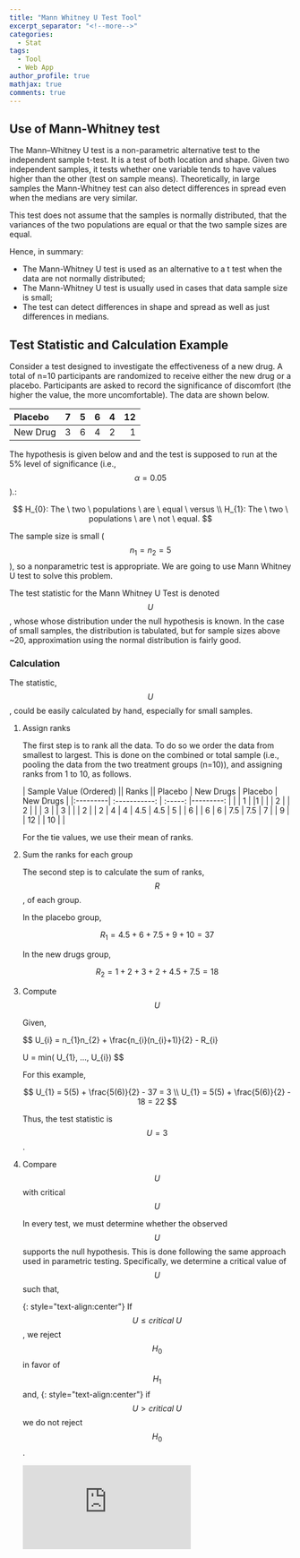 ```yaml
---
title: "Mann Whitney U Test Tool"
excerpt_separator: "<!--more-->"
categories:
  - Stat
tags:
  - Tool
  - Web App
author_profile: true
mathjax: true
comments: true
---
```


Use of Mann-Whitney test
----------------------------

The Mann–Whitney U test is a non-parametric alternative test to the independent sample t-test. It is a test of both location and shape. Given two independent samples, it tests whether one variable tends to have values higher than the other (test on sample means). Theoretically, in large samples the Mann-Whitney test can also detect differences in spread even when the medians are very similar. 

This test does not assume that the samples is normally distributed, that the variances of the two populations are equal or that the two sample sizes are equal.

Hence, in summary:
  - The Mann-Whitney U test is used as an alternative to a t test when the data are not normally distributed;
  - The Mann-Whitney U test is usually used in cases that data sample size is small;
  - The test can detect differences in shape and spread as well as just differences in medians.
  

Test Statistic and Calculation Example
----------------------
Consider a test designed to investigate the effectiveness of a new drug. A total of n=10 participants are randomized to receive either the new drug or a placebo. Participants are asked to record the significance of discomfort (the higher the value, the more uncomfortable). The data are shown below.

| Placebo     | 7 | 5 | 6 | 4 | 12 |
| :---        | :---:  |  :---:  | :---:  | :---:  |  ---: |
| New Drug    | 3 | 6 | 4 | 2 | 1  |

The hypothesis is given below and and the test is supposed to run at the 5% level of significance (i.e., $$\alpha=0.05$$).: 

$$
H_{0}: The \ two \ populations \ are \ equal \ versus
\\
H_{1}: The \ two \ populations \ are \ not \ equal.
$$

The sample size is small ($$n_{1}=n_{2}=5$$), so a nonparametric test is appropriate. We are going to use Mann Whitney U test to solve this problem. 

The test statistic for the Mann Whitney U Test is denoted $$U$$, whose whose distribution under the null hypothesis is known. In the case of small samples, the distribution is tabulated, but for sample sizes above ~20, approximation using the normal distribution is fairly good. 

### Calculation
The statistic, $$U$$, could be easily calculated by hand, especially for small samples. 

1. Assign ranks 

   The first step is to rank all the data. To do so we order the data from smallest to largest. This is done on the combined or total sample (i.e., pooling the data from the two treatment groups (n=10)), and assigning ranks from 1 to 10, as follows.
   
   | Sample Value (Ordered)  ||            Ranks   ||
   Placebo    |   New Drugs   | Placebo | New Drugs |
   |:---------| :-----------: | :-----: |---------: |
   |          |  1            |         |1          |
   |          |  2            |         | 2         |
   |          |  3            |         | 3         |
   |          |  2            |         | 2         |
   4          |  4            |  4.5    | 4.5       |
   5          |               | 6       |           |
   6          |  6            | 7.5     | 7.5       |
   7          |               | 9       |           |
   12         |               | 10      |           |
   
   For the tie values, we use their mean of ranks. 
   
2. Sum the ranks for each group
   
   The second step is to calculate the sum of ranks, $$R$$, of each group.  
   
   In the placebo group, 
   
   $$
   R_{1} = 4.5 + 6 + 7.5 + 9 + 10 = 37
   $$
   
   In the new drugs group,
   
   $$
   R_{2} = 1 + 2 + 3 + 2 + 4.5 + 7.5 = 18
   $$
   
3. Compute $$U$$
   
   Given,
   
   $$
   U_{i} = n_{1}n_{2} + \frac{n_{i}(n_{i}+1)}{2} - R_{i}
   
   U =  min( U_{1}, ..., U_{i})
   $$
   
   For this example,
   
   $$
   U_{1} = 5(5) + \frac{5(6)}{2} - 37 = 3
   \\
   U_{1} = 5(5) + \frac{5(6)}{2} - 18 = 22
   $$
  
   Thus, the test statistic is  $$U=3$$.
   
4. Compare $$U$$ with critical $$U$$
   
   In every test, we must determine whether the observed $$U$$ supports the null hypothesis. This is done following the same approach used in parametric testing. Specifically, we determine a critical value of $$U$$ such that,
   
   {: style="text-align:center"}
   If $$U \leq critical \ U$$, we reject $$H_{0}$$ in favor of $$H_{1}$$ and,
   {: style="text-align:center"}
   if $$U > critical \ U$$ we do not reject $$H_{0}$$.
   
   <embed src="https://github.com/Hatchin/hatchin.github.io/blob/master/assets/images/Mann-Whitney-Table-CriticalValues.pdf" type="application/pdf" />
   

